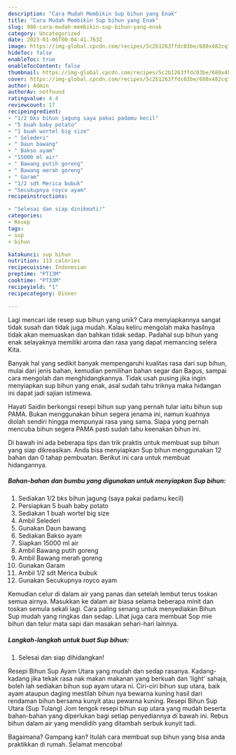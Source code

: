 ```yaml
---
description: "Cara Mudah Membikin Sup bihun yang Enak"
title: "Cara Mudah Membikin Sup bihun yang Enak"
slug: 986-cara-mudah-membikin-sup-bihun-yang-enak
category: Uncategorized
date: 2023-01-06T00:04:41.763Z
image: https://img-global.cpcdn.com/recipes/5c2b1263ffdc03be/680x482cq70/sup-bihun-foto-resep-utama.jpg
hideToc: false
enableToc: true
enableTocContent: false
thumbnail: https://img-global.cpcdn.com/recipes/5c2b1263ffdc03be/680x482cq70/sup-bihun-foto-resep-utama.jpg
cover: https://img-global.cpcdn.com/recipes/5c2b1263ffdc03be/680x482cq70/sup-bihun-foto-resep-utama.jpg
author: Admin
authorAv: notfound
ratingvalue: 4.4
reviewcount: 17
recipeingredient:
- "1/2 bks bihun jagung saya pakai padamu kecil"
- "5 buah baby potato"
- "1 buah wortel big size"
- " Selederi"
- " Daun bawang"
- " Bakso ayam"
- "15000 ml air"
- " Bawang putih goreng"
- " Bawang merah goreng"
- " Garam"
- "1/2 sdt Merica bubuk"
- "Secukupnya royco ayam"
recipeinstructions:

- "Selesai dan siap dinikmati!"
categories:
- Resep
tags:
- sup
- bihun

katakunci: sup bihun 
nutrition: 113 calories
recipecuisine: Indonesian
preptime: "PT13M"
cooktime: "PT33M"
recipeyield: "1"
recipecategory: Dinner

---
```





Lagi mencari ide resep sup bihun yang unik? Cara menyiapkannya sangat tidak susah dan tidak juga mudah. Kalau keliru mengolah maka hasilnya tidak akan memuaskan dan bahkan tidak sedap. Padahal sup bihun yang enak selayaknya memiliki aroma dan rasa yang dapat memancing selera Kita.





Banyak hal yang sedikit banyak mempengaruhi kualitas rasa dari sup bihun, mulai dari jenis bahan, kemudian pemilihan bahan segar dan Bagus, sampai cara mengolah dan menghidangkannya. Tidak usah pusing jika ingin menyiapkan sup bihun yang enak,      asal sudah tahu triknya maka hidangan ini dapat jadi sajian istimewa.














Hayati Saidin berkongsi resepi bihun sup yang pernah tular iaitu bihun sup PAMA. Bukan menggunakan bihun segera jenama ini, namun kuahnya diolah sendiri hingga mempunyai rasa yang sama. Siapa yang pernah mencuba bihun segera PAMA pasti sudah tahu keenakan bihun ini.






Di bawah ini ada beberapa tips dan trik praktis untuk membuat sup bihun yang siap dikreasikan. Anda bisa menyiapkan Sup bihun menggunakan 12 bahan dan 0 tahap pembuatan. Berikut ini cara untuk membuat hidangannya.

<!--inarticleads1-->

##### Bahan-bahan dan bumbu yang digunakan untuk menyiapkan Sup bihun:

1. Sediakan 1/2 bks bihun jagung (saya pakai padamu kecil)
1. Persiapkan 5 buah baby potato
1. Sediakan 1 buah wortel big size
1. Ambil  Selederi
1. Gunakan  Daun bawang
1. Sediakan  Bakso ayam
1. Siapkan 15000 ml air
1. Ambil  Bawang putih goreng
1. Ambil  Bawang merah goreng
1. Gunakan  Garam
1. Ambil 1/2 sdt Merica bubuk
1. Gunakan Secukupnya royco ayam


Kemudian celur di dalam air yang panas dan setelah lembut terus toskan semua airnya. Masukkan ke dalam air biasa selama beberapa minit dan toskan semula sekali lagi. Cara paling senang untuk menyediakan Bihun Sup mudah yang ringkas dan sedap. Lihat juga cara membuat Sop mie bihun dan telur mata sapi dan masakan sehari-hari lainnya. 

<!--inarticleads2-->

##### Langkah-langkah untuk buat Sup bihun:


1. Selesai dan siap dihidangkan!

Resepi Bihun Sup Ayam Utara yang mudah dan sedap rasanya. Kadang-kadang jika tekak rasa nak makan makanan yang berkuah dan &#39;light&#39; sahaja, boleh lah sediakan bihun sup ayam utara ni. Ciri-ciri bihun sup utara, baik ayam ataupun daging mestilah bihun nya bewarna kuning hasil dari rendaman bihun bersama kunyit atau pewarna kuning. Resepi Bihun Sup Utara (Sup Tulang) Jom tengok resepi bihun sup utara yang mudah beserta bahan-bahan yang diperlukan bagi setiap penyediannya di bawah ini. Rebus bihun dalam air yang mendidih yang ditambah serbuk kunyit tadi. 

Bagaimana? Gampang kan? Itulah cara membuat sup bihun yang bisa anda praktikkan di rumah. Selamat mencoba!
